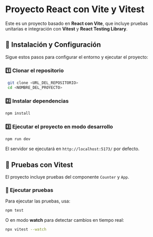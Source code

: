 # Proyecto React con Vite y Vitest

Este es un proyecto basado en **React con Vite**, que incluye pruebas unitarias e integración con **Vitest** y **React Testing Library**.

## 🚀 Instalación y Configuración

Sigue estos pasos para configurar el entorno y ejecutar el proyecto:

### 1️⃣ **Clonar el repositorio**
```sh
 git clone <URL_DEL_REPOSITORIO>
 cd <NOMBRE_DEL_PROYECTO>
```

### 2️⃣ **Instalar dependencias**
```sh
npm install
```

### 3️⃣ **Ejecutar el proyecto en modo desarrollo**
```sh
npm run dev
```

El servidor se ejecutará en `http://localhost:5173/` por defecto.

## 🧪 Pruebas con Vitest

El proyecto incluye pruebas del componente `Counter` y `App`.

### **🔬 Ejecutar pruebas**
Para ejecutar las pruebas, usa:
```sh
npm test
```
O en modo **watch** para detectar cambios en tiempo real:
```sh
npx vitest --watch
```

